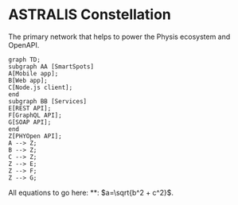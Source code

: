 # ASTRALIS Constellation

The primary network that helps to power the Physis ecosystem and OpenAPI.


```mermaid
graph TD;
subgraph AA [SmartSpots]
A[Mobile app];
B[Web app];
C[Node.js client];
end
subgraph BB [Services]
E[REST API];
F[GraphQL API];
G[SOAP API];
end
Z[PHYOpen API];
A --> Z;
B --> Z;
C --> Z;
Z --> E;
Z --> F;
Z --> G;
```

All equations to go here: **: $a=\sqrt{b^2 + c^2}$.
